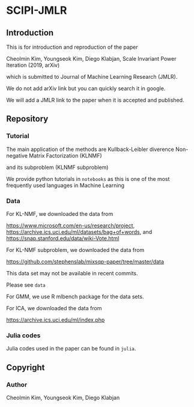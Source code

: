 # SCIPI-JMLR

## Introduction

This is for introduction and reproduction of the paper

Cheolmin Kim, Youngseok Kim, Diego Klabjan, Scale Invariant Power Iteration (2019, arXiv)

which is submitted to Journal of Machine Learning Research (JMLR).

We do not add arXiv link but you can quickly search it in google.

We will add a JMLR link to the paper when it is accepted and published.

## Repository

### Tutorial

The main application of the methods are Kullback-Leibler diverence Non-negative Matrix Factorization (KLNMF)

and its subproblem (KLNMF subproblem)

We provide python tutorials in `notebooks` as this is one of the most frequently used languages in Machine Learning

### Data

For KL-NMF, we downloaded the data from

https://www.microsoft.com/en-us/research/project,
https://archive.ics.uci.edu/ml/datasets/bag+of+words,
and
https://snap.stanford.edu/data/wiki-Vote.html

For KL-NMF subproblem, we downloaded the data from

https://github.com/stephenslab/mixsqp-paper/tree/master/data

This data set may not be available in recent commits.

Please see `data`

For GMM, we use R mlbench package for the data sets.

For ICA, we downloaded the data from

https://archive.ics.uci.edu/ml/index.php

### Julia codes

Julia codes used in the paper can be found in `julia`.

## Copyright

### Author

Cheolmin Kim, Youngseok Kim, Diego Klabjan